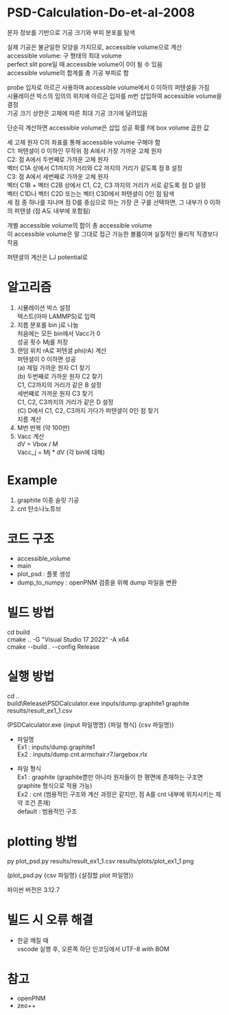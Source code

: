 # PSD-Calculation-Do-et-al-2008  

분자 정보를 기반으로 기공 크기와 부피 분포를 탐색  

실제 기공은 불균일한 모양을 가지므로, accessible volume으로 계산  
accessible volume: 구 형태의 최대 volume  
perfect slit pore일 때 accessible volume이 0이 될 수 있음  
accessible volume의 합계를 총 기공 부피로 함  

probe 입자로 아르곤 사용하며 accessible volume에서 0 이하의 퍼텐셜을 가짐  
시뮬레이션 박스의 임의의 위치에 아르곤 입자를 m번 삽입하여 accessible volume을 결정  
기공 크기 상한은 고체에 따른 최대 기공 크기에 달려있음  

단순히 계산하면 accessible volume은 삽입 성공 확률 f에 box volume 곱한 값  

세 고체 원자 C의 좌표를 통해 accessible volume 구해야 함  
C1: 퍼텐셜이 0 이하인 무작위 점 A에서 가장 가까운 고체 원자  
C2: 점 A에서 두번째로 가까운 고체 원자  
벡터 C1A 상에서 C1까지의 거리와 C2 까지의 거리가 같도록 점 B 설정  
C3: 점 A에서 세번째로 가까운 고체 원자  
벡터 C1B + 벡터 C2B 상에서 C1, C2, C3 까지의 거리가 서로 같도록 점 D 설정  
벡터 C1D나 벡터 C2D 또는는 벡터 C3D에서 퍼텐셜이 0인 점 탐색  
세 점 중 하나를 지나며 점 D를 중심으로 하는 가장 큰 구를 선택하면, 그 내부가 0 이하의 퍼텐셜 (점 A도 내부에 포함됨)  

개별 accessible volume의 합이 총 accessible volume  
이 accessible volume은 말 그대로 접근 가능한 볼륨이며 실질적인 물리적 직경보다 작음  

퍼텐셜의 계산은 LJ potential로  



# 알고리즘  

1. 시뮬레이션 박스 설정  
텍스트(아마 LAMMPS)로 입력  
2. 지름 분포를 bin j로 나눔  
처음에는 모든 bin에서 Vacc가 0  
성공 횟수 Mj를 저장  
3. 랜덤 위치 rA로 퍼텐셜 phi(rA) 계산  
퍼텐셜이 0 이하면 성공  
(a) 제일 가까운 원자 C1 찾기  
(b) 두번째로 가까운 원자 C2 찾기  
C1, C2까지의 거리가 같은 B 설정  
세번쨰로 가까운 원자 C3 찾기  
C1, C2, C3까지의 거리가 같은 D 설정  
(C) D에서 C1, C2, C3까지 가다가 퍼텐셜이 0인 점 찾기  
지름 계산  
4. M번 반복 (약 100만)  
5. Vacc 계산  
dV = Vbox / M  
Vacc_j = Mj * dV (각 bin에 대해)  



# Example  

1. graphite 이중 슬릿 기공  
2. cnt 탄소나노튜브  



# 코드 구조  

- accessible_volume  
- main  
- plot_psd : 플롯 생성  
- dump_to_numpy : openPNM 검증을 위해 dump 파일을 변환  



# 빌드 방법  

cd build  
cmake .. -G "Visual Studio 17 2022" -A x64  
cmake --build . --config Release  



# 실행 방법  

cd ..  
build\Release\PSDCalculator.exe inputs/dump.graphite1 graphite results/result_ex1_1.csv  

(PSDCalculator.exe {input 파일명명} {파일 형식} {csv 파일명})  

- 파일명  
Ex1 : inputs/dump.graphite1  
Ex2 : inputs/dump.cnt.armchair.r7.largebox.rlx  

- 파일 형식  
Ex1 : graphite (graphite뿐만 아니라 원자들이 한 평면에 존재하는 구조면 graphite 형식으로 적용 가능)  
Ex2 : cnt (범용적인 구조와 계산 과정은 같지만, 점 A를 cnt 내부에 위치시키는 제약 조건 존재)  
default : 범용적인 구조  



# plotting 방법  

py plot_psd.py results/result_ex1_1.csv results/plots/plot_ex1_1.png  

(plot_psd.py {csv 파일명} {설정할 plot 파일명})  

파이썬 버전은 3.12.7  



# 빌드 시 오류 해결  

- 한글 깨질 때  
vscode 실행 후, 오른쪽 하단 인코딩에서 UTF-8 with BOM  



# 참고  

- openPNM  
- zeo++  
